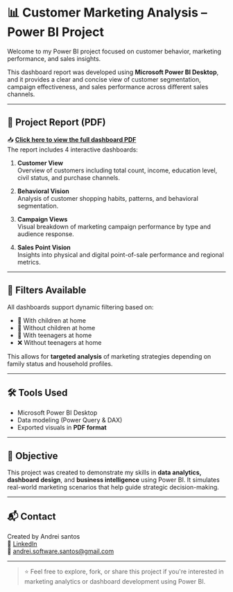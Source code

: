 # 📊 Customer Marketing Analysis – Power BI Project

Welcome to my Power BI project focused on customer behavior, marketing performance, and sales insights.

This dashboard report was developed using **Microsoft Power BI Desktop**, and it provides a clear and concise view of customer segmentation, campaign effectiveness, and sales performance across different sales channels.

---

## 📄 Project Report (PDF)

📥 **[Click here to view the full dashboard PDF](https://github.com/Andrei-polakinho/customer-dashboard-powerbi)**  
The report includes 4 interactive dashboards:

1. **Customer View**  
   Overview of customers including total count, income, education level, civil status, and purchase channels.

2. **Behavioral Vision**  
   Analysis of customer shopping habits, patterns, and behavioral segmentation.

3. **Campaign Views**  
   Visual breakdown of marketing campaign performance by type and audience response.

4. **Sales Point Vision**  
   Insights into physical and digital point-of-sale performance and regional metrics.

---

## 🧭 Filters Available

All dashboards support dynamic filtering based on:

- 👶 With children at home  
- 🚫 Without children at home  
- 👦 With teenagers at home  
- ❌ Without teenagers at home  

This allows for **targeted analysis** of marketing strategies depending on family status and household profiles.

---

## 🛠 Tools Used

- Microsoft Power BI Desktop  
- Data modeling (Power Query & DAX)  
- Exported visuals in **PDF format**

---

## 🎯 Objective

This project was created to demonstrate my skills in **data analytics, dashboard design**, and **business intelligence** using Power BI. It simulates real-world marketing scenarios that help guide strategic decision-making.

---

## 📬 Contact

Created by Andrei santos  
🔗 [LinkedIn](www.linkedin.com/in/andrei-santos-191954271)  
📧 andrei.software.santos@gmail.com  

---

> ⭐ Feel free to explore, fork, or share this project if you're interested in marketing analytics or dashboard development using Power BI.

